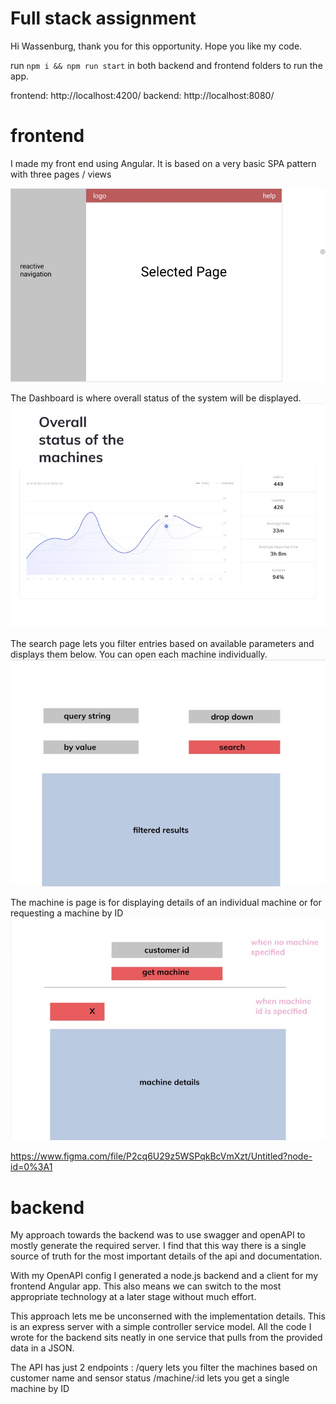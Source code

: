 # Full stack assignment

Hi Wassenburg, thank you for this opportunity. Hope you like my code.

run `npm i && npm run start` in both backend and frontend folders to run the app.

frontend: http://localhost:4200/
backend:  http://localhost:8080/


# frontend
I made my front end using Angular. It is based on a very basic SPA pattern with three pages / views

![alt text](https://github.com/praneethmendu/assignmentW/blob/main/images/img1.jpg?raw=true)

The Dashboard is where overall status of the system will be displayed. 
![alt text](https://github.com/praneethmendu/assignmentW/blob/main/images/img2.jpg?raw=true)

The search page lets you filter entries based on available parameters and displays them below. You can open each machine individually.
![alt text](https://github.com/praneethmendu/assignmentW/blob/main/images/img3.jpg?raw=true)

The machine is page is for displaying details of an individual machine or for requesting a machine by ID
![alt text](https://github.com/praneethmendu/assignmentW/blob/main/images/img4.jpg?raw=true)

https://www.figma.com/file/P2cq6U29z5WSPqkBcVmXzt/Untitled?node-id=0%3A1

# backend

My approach towards the backend was to use swagger and openAPI to mostly generate the required server. I find that this way there is a single source of truth for the most important details of the api and documentation.

With my OpenAPI config I generated a node.js backend and a client for my frontend Angular app. This also means we can switch to the most appropriate technology at a later stage without much effort.

This approach lets me be unconserned with the implementation details. This is an express server with a simple controller service model. All the code I wrote for the backend sits neatly in one service that pulls from the provided data in a JSON.

The API has just 2 endpoints :
/query lets you filter the machines based on customer name and sensor status 
/machine/:id lets you get a single machine by ID

